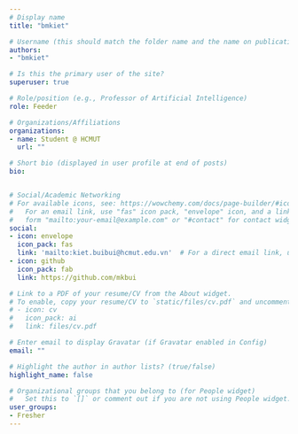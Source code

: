 ```yaml
---
# Display name
title: "bmkiet"

# Username (this should match the folder name and the name on publications)
authors:
- "bmkiet"

# Is this the primary user of the site?
superuser: true

# Role/position (e.g., Professor of Artificial Intelligence)
role: Feeder

# Organizations/Affiliations
organizations:
- name: Student @ HCMUT
  url: ""

# Short bio (displayed in user profile at end of posts)
bio: 


# Social/Academic Networking
# For available icons, see: https://wowchemy.com/docs/page-builder/#icons
#   For an email link, use "fas" icon pack, "envelope" icon, and a link in the
#   form "mailto:your-email@example.com" or "#contact" for contact widget.
social:
- icon: envelope
  icon_pack: fas
  link: 'mailto:kiet.buibui@hcmut.edu.vn'  # For a direct email link, use "mailto:test@example.org".
- icon: github
  icon_pack: fab
  link: https://github.com/mkbui

# Link to a PDF of your resume/CV from the About widget.
# To enable, copy your resume/CV to `static/files/cv.pdf` and uncomment the lines below.
# - icon: cv
#   icon_pack: ai
#   link: files/cv.pdf

# Enter email to display Gravatar (if Gravatar enabled in Config)
email: ""

# Highlight the author in author lists? (true/false)
highlight_name: false

# Organizational groups that you belong to (for People widget)
#   Set this to `[]` or comment out if you are not using People widget.
user_groups:
- Fresher
---
```

